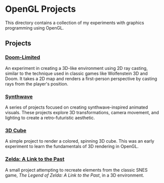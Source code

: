 # OpenGL Projects

This directory contains a collection of my experiments with graphics programming using OpenGL.

## Projects

### [Doom-Limited](doom-limited)
An experiment in creating a 3D-like environment using 2D ray casting, similar to the technique used in classic games like Wolfenstein 3D and Doom. It takes a 2D map and renders a first-person perspective by casting rays from the player's position.

### [Synthwave](synthwave)
A series of projects focused on creating synthwave-inspired animated visuals. These projects explore 3D transformations, camera movement, and lighting to create a retro-futuristic aesthetic.

### [3D Cube](3d-cube)
A simple project to render a colored, spinning 3D cube. This was an early experiment to learn the fundamentals of 3D rendering in OpenGL.

### [Zelda: A Link to the Past](zelda-link-to-the-past)
A small project attempting to recreate elements from the classic SNES game, *The Legend of Zelda: A Link to the Past*, in a 3D environment.
